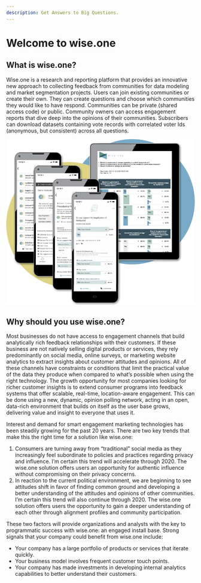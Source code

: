 ```yaml
---
description: Get Answers to Big Questions.
---
```


# Welcome to wise.one

## What is wise.one?

Wise.one is a research and reporting platform that provides an innovative new approach to collecting feedback from communities for data modeling and market segmentation projects. Users can join existing communities or create their own. They can create questions and choose which communities they would like to have respond. Communities can be private \(shared access code\) or public. Community owners can access engagement reports that dive deep into the opinions of their communities. Subscribers can download datasets containing vote records with correlated voter Ids \(anonymous, but consistent\) across all questions.

![](.gitbook/assets/product1.png)

## Why should you use wise.one?

Most businesses do not have access to engagement channels that build analytically rich feedback relationships with their customers. If these business are not natively selling digital products or services, they rely predominantly on social media, online surveys, or marketing website analytics to extract insights about customer attitudes and opinions. All of these channels have constraints or conditions that limit the practical value of the data they produce when compared to what’s possible when using the right technology. The growth opportunity for most companies looking for richer customer insights is to extend consumer programs into feedback systems that offer scalable, real-time, location-aware engagement. This can be done using a new, dynamic, opinion polling network, acting in an open, data-rich environment that builds on itself as the user base grows, delivering value and insight to everyone that uses it.

Interest and demand for smart engagement marketing technologies has been steadily growing for the past 20 years. There are two key trends that make this the right time for a solution like wise.one:

1. Consumers are turning away from “traditional” social media as they increasingly feel subordinate to policies and practices regarding privacy and influence. I’m certain this trend will accelerate through 2020. The wise.one solution offers users an opportunity for authentic influence without compromising on their privacy concerns.
2. In reaction to the current political environment, we are beginning to see attitudes shift in favor of finding common ground and developing a better understanding of the attitudes and opinions of other communities. I’m certain this trend will also continue through 2020. The wise.one solution offers users the opportunity to gain a deeper understanding of each other through alignment profiles and community participation.

These two factors will provide organizations and analysts with the key to programmatic success with wise.one: an engaged install base. Strong signals that your company could benefit from wise.one include:

* Your company has a large portfolio of products or services that iterate quickly.
* Your business model involves frequent customer touch points.
* Your company has made investments in developing internal analytics capabilities to better understand their customers.

